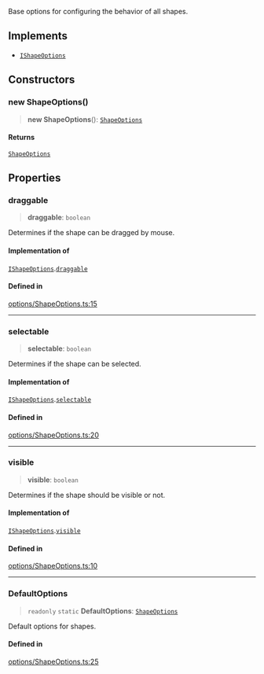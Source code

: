 Base options for configuring the behavior of all shapes.

## Implements

- [`IShapeOptions`](../interfaces/IShapeOptions.md)

## Constructors

### new ShapeOptions()

> **new ShapeOptions**(): [`ShapeOptions`](ShapeOptions.md)

#### Returns

[`ShapeOptions`](ShapeOptions.md)

## Properties

### draggable

> **draggable**: `boolean`

Determines if the shape can be dragged by mouse.

#### Implementation of

[`IShapeOptions`](../interfaces/IShapeOptions.md).[`draggable`](../interfaces/IShapeOptions.md#draggable)

#### Defined in

[options/ShapeOptions.ts:15](https://github.com/avolutions/canvas-painter/blob/main/src/options/ShapeOptions.ts#L15)

***

### selectable

> **selectable**: `boolean`

Determines if the shape can be selected.

#### Implementation of

[`IShapeOptions`](../interfaces/IShapeOptions.md).[`selectable`](../interfaces/IShapeOptions.md#selectable)

#### Defined in

[options/ShapeOptions.ts:20](https://github.com/avolutions/canvas-painter/blob/main/src/options/ShapeOptions.ts#L20)

***

### visible

> **visible**: `boolean`

Determines if the shape should be visible or not.

#### Implementation of

[`IShapeOptions`](../interfaces/IShapeOptions.md).[`visible`](../interfaces/IShapeOptions.md#visible)

#### Defined in

[options/ShapeOptions.ts:10](https://github.com/avolutions/canvas-painter/blob/main/src/options/ShapeOptions.ts#L10)

***

### DefaultOptions

> `readonly` `static` **DefaultOptions**: [`ShapeOptions`](ShapeOptions.md)

Default options for shapes.

#### Defined in

[options/ShapeOptions.ts:25](https://github.com/avolutions/canvas-painter/blob/main/src/options/ShapeOptions.ts#L25)
